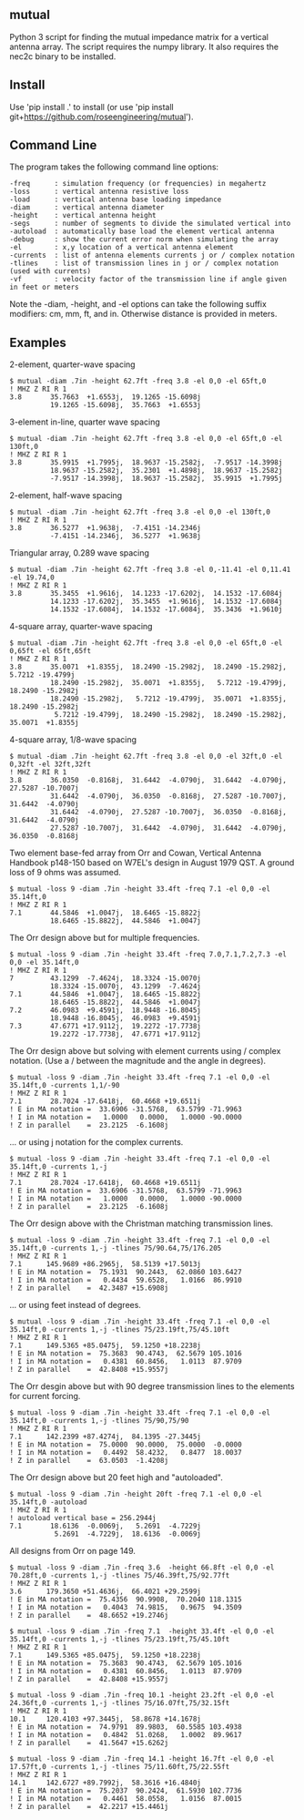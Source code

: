 

mutual
----------

Python 3 script for finding the mutual impedance 
matrix for a vertical antenna array.
The script requires the numpy library.  It also
requires the nec2c binary to be installed.

Install 
-------------

Use 'pip install .' to install (or use 'pip install git+https://github.com/roseengineering/mutual').

Command Line
-------------

The program takes the following command line options:

```
-freq      : simulation frequency (or frequencies) in megahertz 
-loss      : vertical antenna resistive loss
-load      : vertical antenna base loading impedance
-diam      : vertical antenna diameter
-height    : vertical antenna height
-segs      : number of segments to divide the simulated vertical into
-autoload  : automatically base load the element vertical antenna
-debug     : show the current error norm when simulating the array
-el        : x,y location of a vertical antenna element
-currents  : list of antenna elements currents j or / complex notation
-tlines    : list of transmission lines in j or / complex notation (used with currents)
-vf        : velocity factor of the transmission line if angle given in feet or meters
```

Note the -diam, -height, and -el options can take the following suffix modifiers:
cm, mm, ft, and in.  Otherwise distance is provided in meters.

Examples
--------

2-element, quarter-wave spacing


```
$ mutual -diam .7in -height 62.7ft -freq 3.8 -el 0,0 -el 65ft,0
! MHZ Z RI R 1
3.8       35.7663  +1.6553j,  19.1265 -15.6098j
          19.1265 -15.6098j,  35.7663  +1.6553j
```


3-element in-line, quarter wave spacing


```
$ mutual -diam .7in -height 62.7ft -freq 3.8 -el 0,0 -el 65ft,0 -el 130ft,0
! MHZ Z RI R 1
3.8       35.9915  +1.7995j,  18.9637 -15.2582j,  -7.9517 -14.3998j
          18.9637 -15.2582j,  35.2301  +1.4898j,  18.9637 -15.2582j
          -7.9517 -14.3998j,  18.9637 -15.2582j,  35.9915  +1.7995j
```


2-element, half-wave spacing


```
$ mutual -diam .7in -height 62.7ft -freq 3.8 -el 0,0 -el 130ft,0
! MHZ Z RI R 1
3.8       36.5277  +1.9638j,  -7.4151 -14.2346j
          -7.4151 -14.2346j,  36.5277  +1.9638j
```


Triangular array, 0.289 wave spacing


```
$ mutual -diam .7in -height 62.7ft -freq 3.8 -el 0,-11.41 -el 0,11.41 -el 19.74,0
! MHZ Z RI R 1
3.8       35.3455  +1.9616j,  14.1233 -17.6202j,  14.1532 -17.6084j
          14.1233 -17.6202j,  35.3455  +1.9616j,  14.1532 -17.6084j
          14.1532 -17.6084j,  14.1532 -17.6084j,  35.3436  +1.9610j
```


4-square array, quarter-wave spacing


```
$ mutual -diam .7in -height 62.7ft -freq 3.8 -el 0,0 -el 65ft,0 -el 0,65ft -el 65ft,65ft
! MHZ Z RI R 1
3.8       35.0071  +1.8355j,  18.2490 -15.2982j,  18.2490 -15.2982j,   5.7212 -19.4799j
          18.2490 -15.2982j,  35.0071  +1.8355j,   5.7212 -19.4799j,  18.2490 -15.2982j
          18.2490 -15.2982j,   5.7212 -19.4799j,  35.0071  +1.8355j,  18.2490 -15.2982j
           5.7212 -19.4799j,  18.2490 -15.2982j,  18.2490 -15.2982j,  35.0071  +1.8355j
```


4-square array, 1/8-wave spacing


```
$ mutual -diam .7in -height 62.7ft -freq 3.8 -el 0,0 -el 32ft,0 -el 0,32ft -el 32ft,32ft
! MHZ Z RI R 1
3.8       36.0350  -0.8168j,  31.6442  -4.0790j,  31.6442  -4.0790j,  27.5287 -10.7007j
          31.6442  -4.0790j,  36.0350  -0.8168j,  27.5287 -10.7007j,  31.6442  -4.0790j
          31.6442  -4.0790j,  27.5287 -10.7007j,  36.0350  -0.8168j,  31.6442  -4.0790j
          27.5287 -10.7007j,  31.6442  -4.0790j,  31.6442  -4.0790j,  36.0350  -0.8168j
```


Two element base-fed array from Orr and Cowan, Vertical Antenna Handbook p148-150 based on
W7EL's design in August 1979 QST.  A ground loss of 9 ohms was assumed.


```
$ mutual -loss 9 -diam .7in -height 33.4ft -freq 7.1 -el 0,0 -el 35.14ft,0
! MHZ Z RI R 1
7.1       44.5846  +1.0047j,  18.6465 -15.8822j
          18.6465 -15.8822j,  44.5846  +1.0047j
```


The Orr design above but for multiple frequencies.


```
$ mutual -loss 9 -diam .7in -height 33.4ft -freq 7.0,7.1,7.2,7.3 -el 0,0 -el 35.14ft,0
! MHZ Z RI R 1
7         43.1299  -7.4624j,  18.3324 -15.0070j
          18.3324 -15.0070j,  43.1299  -7.4624j
7.1       44.5846  +1.0047j,  18.6465 -15.8822j
          18.6465 -15.8822j,  44.5846  +1.0047j
7.2       46.0983  +9.4591j,  18.9448 -16.8045j
          18.9448 -16.8045j,  46.0983  +9.4591j
7.3       47.6771 +17.9112j,  19.2272 -17.7738j
          19.2272 -17.7738j,  47.6771 +17.9112j
```


The Orr design above but solving with element currents using / complex notation.  (Use a / between the magnitude and the angle in degrees).


```
$ mutual -loss 9 -diam .7in -height 33.4ft -freq 7.1 -el 0,0 -el 35.14ft,0 -currents 1,1/-90
! MHZ Z RI R 1
7.1       28.7024 -17.6418j,  60.4668 +19.6511j
! E in MA notation =  33.6906 -31.5768,  63.5799 -71.9963
! I in MA notation =   1.0000   0.0000,   1.0000 -90.0000
! Z in parallel    =  23.2125  -6.1608j
```


... or using j notation for the complex currents.


```
$ mutual -loss 9 -diam .7in -height 33.4ft -freq 7.1 -el 0,0 -el 35.14ft,0 -currents 1,-j
! MHZ Z RI R 1
7.1       28.7024 -17.6418j,  60.4668 +19.6511j
! E in MA notation =  33.6906 -31.5768,  63.5799 -71.9963
! I in MA notation =   1.0000   0.0000,   1.0000 -90.0000
! Z in parallel    =  23.2125  -6.1608j
```


The Orr design above with the Christman matching transmission lines.


```
$ mutual -loss 9 -diam .7in -height 33.4ft -freq 7.1 -el 0,0 -el 35.14ft,0 -currents 1,-j -tlines 75/90.64,75/176.205
! MHZ Z RI R 1
7.1      145.9689 +86.2965j,  58.5139 +17.5013j
! E in MA notation =  75.1931  90.2443,  62.0860 103.6427
! I in MA notation =   0.4434  59.6528,   1.0166  86.9910
! Z in parallel    =  42.3487 +15.6908j
```


... or using feet instead of degrees.


```
$ mutual -loss 9 -diam .7in -height 33.4ft -freq 7.1 -el 0,0 -el 35.14ft,0 -currents 1,-j -tlines 75/23.19ft,75/45.10ft
! MHZ Z RI R 1
7.1      149.5365 +85.0475j,  59.1250 +18.2238j
! E in MA notation =  75.3683  90.4743,  62.5679 105.1016
! I in MA notation =   0.4381  60.8456,   1.0113  87.9709
! Z in parallel    =  42.8408 +15.9557j
```


The Orr desgin above but with 90 degree transmission lines to the elements for current forcing.


```
$ mutual -loss 9 -diam .7in -height 33.4ft -freq 7.1 -el 0,0 -el 35.14ft,0 -currents 1,-j -tlines 75/90,75/90
! MHZ Z RI R 1
7.1      142.2399 +87.4274j,  84.1395 -27.3445j
! E in MA notation =  75.0000  90.0000,  75.0000  -0.0000
! I in MA notation =   0.4492  58.4232,   0.8477  18.0037
! Z in parallel    =  63.0503  -1.4208j
```


The Orr design above but 20 feet high and "autoloaded".


```
$ mutual -loss 9 -diam .7in -height 20ft -freq 7.1 -el 0,0 -el 35.14ft,0 -autoload
! MHZ Z RI R 1
! autoload vertical base = 256.2944j
7.1       18.6136  -0.0069j,   5.2691  -4.7229j
           5.2691  -4.7229j,  18.6136  -0.0069j
```


All designs from Orr on page 149.


```
$ mutual -loss 9 -diam .7in -freq 3.6  -height 66.8ft -el 0,0 -el 70.28ft,0 -currents 1,-j -tlines 75/46.39ft,75/92.77ft
! MHZ Z RI R 1
3.6      179.3650 +51.4636j,  66.4021 +29.2599j
! E in MA notation =  75.4356  90.9908,  70.2040 118.1315
! I in MA notation =   0.4043  74.9815,   0.9675  94.3509
! Z in parallel    =  48.6652 +19.2746j
```


```
$ mutual -loss 9 -diam .7in -freq 7.1  -height 33.4ft -el 0,0 -el 35.14ft,0 -currents 1,-j -tlines 75/23.19ft,75/45.10ft
! MHZ Z RI R 1
7.1      149.5365 +85.0475j,  59.1250 +18.2238j
! E in MA notation =  75.3683  90.4743,  62.5679 105.1016
! I in MA notation =   0.4381  60.8456,   1.0113  87.9709
! Z in parallel    =  42.8408 +15.9557j
```


```
$ mutual -loss 9 -diam .7in -freq 10.1 -height 23.2ft -el 0,0 -el 24.36ft,0 -currents 1,-j -tlines 75/16.07ft,75/32.15ft
! MHZ Z RI R 1
10.1     120.4103 +97.3445j,  58.8678 +14.1678j
! E in MA notation =  74.9791  89.9803,  60.5585 103.4938
! I in MA notation =   0.4842  51.0268,   1.0002  89.9617
! Z in parallel    =  41.5647 +15.6262j
```


```
$ mutual -loss 9 -diam .7in -freq 14.1 -height 16.7ft -el 0,0 -el 17.57ft,0 -currents 1,-j -tlines 75/11.60ft,75/22.55ft
! MHZ Z RI R 1
14.1     142.6727 +89.7992j,  58.3616 +16.4840j
! E in MA notation =  75.2037  90.2424,  61.5930 102.7736
! I in MA notation =   0.4461  58.0558,   1.0156  87.0015
! Z in parallel    =  42.2217 +15.4461j
```



